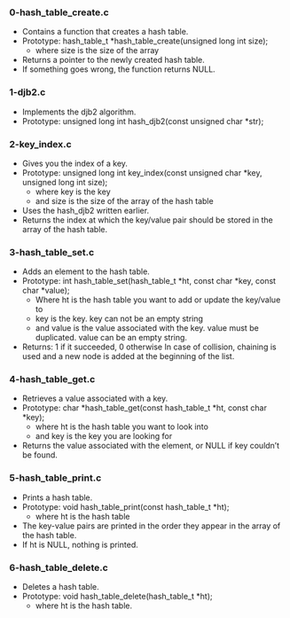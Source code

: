 ### 0-hash_table_create.c
- Contains a function that creates a hash table.
- Prototype: hash_table_t *hash_table_create(unsigned long int size);
	- where size is the size of the array
- Returns a pointer to the newly created hash table.
- If something goes wrong, the function returns NULL.
### 1-djb2.c
- Implements the djb2 algorithm.
- Prototype: unsigned long int hash_djb2(const unsigned char *str);
### 2-key_index.c
- Gives you the index of a key.
- Prototype: unsigned long int key_index(const unsigned char *key, unsigned long
int size);
	- where key is the key
	- and size is the size of the array of the hash table
- Uses the hash_djb2 written earlier.
- Returns the index at which the key/value pair should be stored in the array of
the hash table.
### 3-hash_table_set.c
- Adds an element to the hash table.
- Prototype: int hash_table_set(hash_table_t *ht, const char *key, const char
*value);
	- Where ht is the hash table you want to add or update the key/value to
	- key is the key. key can not be an empty string
	- and value is the value associated with the key. value must be
	duplicated. value can be an empty string.
- Returns: 1 if it succeeded, 0 otherwise
In case of collision, chaining is used and a new node is added at the beginning
of the list.
### 4-hash_table_get.c
- Retrieves a value associated with a key.
- Prototype: char *hash_table_get(const hash_table_t *ht, const char *key);
	- where ht is the hash table you want to look into
	- and key is the key you are looking for
- Returns the value associated with the element, or NULL if key couldn’t be
found.
### 5-hash_table_print.c
- Prints a hash table.
- Prototype: void hash_table_print(const hash_table_t *ht);
	- where ht is the hash table
- The key-value pairs are printed in the order they appear in the array of the
hash table.
- If ht is NULL, nothing is printed.
### 6-hash_table_delete.c
- Deletes a hash table.
- Prototype: void hash_table_delete(hash_table_t *ht);
	- where ht is the hash table.
